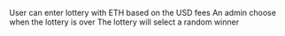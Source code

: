User can enter lottery with ETH based on the USD fees
An admin choose when the lottery is over
The lottery will select a random winner
